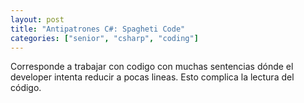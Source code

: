 ```yaml
---
layout: post
title: "Antipatrones C#: Spagheti Code"
categories: ["senior", "csharp", "coding"]
---
```


Corresponde a <!--more--> trabajar con codigo con muchas sentencias dónde el developer intenta reducir a pocas lineas.
Esto complica la lectura del código.
